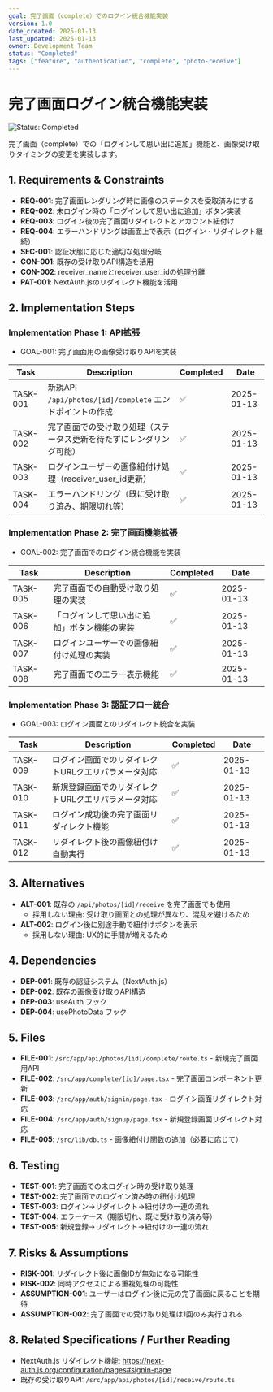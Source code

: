 ```yaml
---
goal: 完了画面（complete）でのログイン統合機能実装
version: 1.0
date_created: 2025-01-13
last_updated: 2025-01-13
owner: Development Team
status: "Completed"
tags: ["feature", "authentication", "complete", "photo-receive"]
---
```


# 完了画面ログイン統合機能実装

![Status: Completed](https://img.shields.io/badge/status-Completed-green)

完了画面（complete）での「ログインして思い出に追加」機能と、画像受け取りタイミングの変更を実装します。

## 1. Requirements & Constraints

- **REQ-001**: 完了画面レンダリング時に画像のステータスを受取済みにする
- **REQ-002**: 未ログイン時の「ログインして思い出に追加」ボタン実装
- **REQ-003**: ログイン後の完了画面リダイレクトとアカウント紐付け
- **REQ-004**: エラーハンドリングは画面上で表示（ログイン・リダイレクト継続）
- **SEC-001**: 認証状態に応じた適切な処理分岐
- **CON-001**: 既存の受け取りAPI構造を活用
- **CON-002**: receiver_nameとreceiver_user_idの処理分離
- **PAT-001**: NextAuth.jsのリダイレクト機能を活用

## 2. Implementation Steps

### Implementation Phase 1: API拡張

- GOAL-001: 完了画面用の画像受け取りAPIを実装

| Task     | Description                                                          | Completed | Date       |
| -------- | -------------------------------------------------------------------- | --------- | ---------- |
| TASK-001 | 新規API `/api/photos/[id]/complete` エンドポイントの作成             | ✅        | 2025-01-13 |
| TASK-002 | 完了画面での受け取り処理（ステータス更新を待たずにレンダリング可能） | ✅        | 2025-01-13 |
| TASK-003 | ログインユーザーの画像紐付け処理（receiver_user_id更新）             | ✅        | 2025-01-13 |
| TASK-004 | エラーハンドリング（既に受け取り済み、期限切れ等）                   | ✅        | 2025-01-13 |

### Implementation Phase 2: 完了画面機能拡張

- GOAL-002: 完了画面でのログイン統合機能を実装

| Task     | Description                                  | Completed | Date       |
| -------- | -------------------------------------------- | --------- | ---------- |
| TASK-005 | 完了画面での自動受け取り処理の実装           | ✅        | 2025-01-13 |
| TASK-006 | 「ログインして思い出に追加」ボタン機能の実装 | ✅        | 2025-01-13 |
| TASK-007 | ログインユーザーでの画像紐付け処理の実装     | ✅        | 2025-01-13 |
| TASK-008 | 完了画面でのエラー表示機能                   | ✅        | 2025-01-13 |

### Implementation Phase 3: 認証フロー統合

- GOAL-003: ログイン画面とのリダイレクト統合を実装

| Task     | Description                                         | Completed | Date       |
| -------- | --------------------------------------------------- | --------- | ---------- |
| TASK-009 | ログイン画面でのリダイレクトURLクエリパラメータ対応 | ✅        | 2025-01-13 |
| TASK-010 | 新規登録画面でのリダイレクトURLクエリパラメータ対応 | ✅        | 2025-01-13 |
| TASK-011 | ログイン成功後の完了画面リダイレクト機能            | ✅        | 2025-01-13 |
| TASK-012 | リダイレクト後の画像紐付け自動実行                  | ✅        | 2025-01-13 |

## 3. Alternatives

- **ALT-001**: 既存の `/api/photos/[id]/receive` を完了画面でも使用
  - 採用しない理由: 受け取り画面との処理が異なり、混乱を避けるため
- **ALT-002**: ログイン後に別途手動で紐付けボタンを表示
  - 採用しない理由: UX的に手間が増えるため

## 4. Dependencies

- **DEP-001**: 既存の認証システム（NextAuth.js）
- **DEP-002**: 既存の画像受け取りAPI構造
- **DEP-003**: useAuth フック
- **DEP-004**: usePhotoData フック

## 5. Files

- **FILE-001**: `/src/app/api/photos/[id]/complete/route.ts` - 新規完了画面用API
- **FILE-002**: `/src/app/complete/[id]/page.tsx` - 完了画面コンポーネント更新
- **FILE-003**: `/src/app/auth/signin/page.tsx` - ログイン画面リダイレクト対応
- **FILE-004**: `/src/app/auth/signup/page.tsx` - 新規登録画面リダイレクト対応
- **FILE-005**: `/src/lib/db.ts` - 画像紐付け関数の追加（必要に応じて）

## 6. Testing

- **TEST-001**: 完了画面での未ログイン時の受け取り処理
- **TEST-002**: 完了画面でのログイン済み時の紐付け処理
- **TEST-003**: ログイン→リダイレクト→紐付けの一連の流れ
- **TEST-004**: エラーケース（期限切れ、既に受け取り済み等）
- **TEST-005**: 新規登録→リダイレクト→紐付けの一連の流れ

## 7. Risks & Assumptions

- **RISK-001**: リダイレクト後に画像IDが無効になる可能性
- **RISK-002**: 同時アクセスによる重複処理の可能性
- **ASSUMPTION-001**: ユーザーはログイン後に元の完了画面に戻ることを期待
- **ASSUMPTION-002**: 完了画面での受け取り処理は1回のみ実行される

## 8. Related Specifications / Further Reading

- NextAuth.js リダイレクト機能: https://next-auth.js.org/configuration/pages#signin-page
- 既存の受け取りAPI: `/src/app/api/photos/[id]/receive/route.ts`
